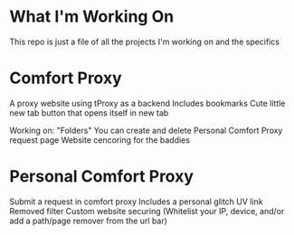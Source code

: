 # What I'm Working On
This repo is just a file of all the projects I'm working on and the specifics

# Comfort Proxy
A proxy website using tProxy as a backend
Includes bookmarks
Cute little new tab button that opens itself in new tab

Working on:
"Folders" You can create and delete
Personal Comfort Proxy request page
Website cencoring for the baddies

# Personal Comfort Proxy
Submit a request in comfort proxy
Includes a personal glitch UV link
Removed filter
Custom website securing (Whitelist your IP, device, and/or add a path/page remover from the url bar)
